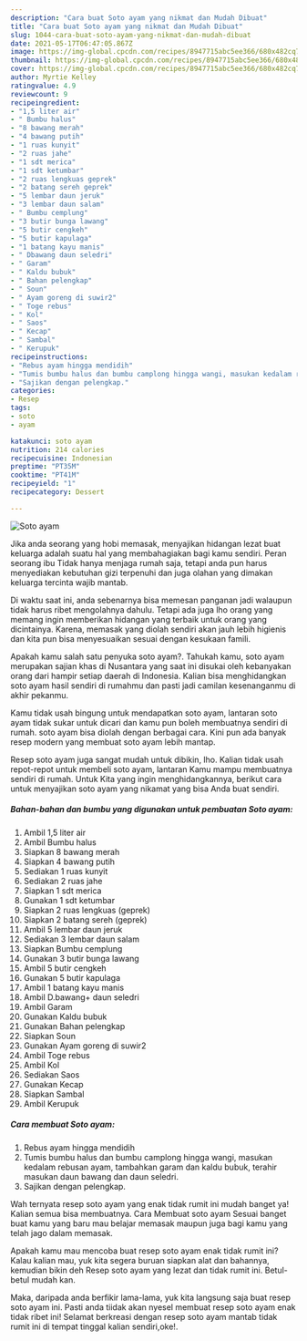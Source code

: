 ```yaml
---
description: "Cara buat Soto ayam yang nikmat dan Mudah Dibuat"
title: "Cara buat Soto ayam yang nikmat dan Mudah Dibuat"
slug: 1044-cara-buat-soto-ayam-yang-nikmat-dan-mudah-dibuat
date: 2021-05-17T06:47:05.867Z
image: https://img-global.cpcdn.com/recipes/8947715abc5ee366/680x482cq70/soto-ayam-foto-resep-utama.jpg
thumbnail: https://img-global.cpcdn.com/recipes/8947715abc5ee366/680x482cq70/soto-ayam-foto-resep-utama.jpg
cover: https://img-global.cpcdn.com/recipes/8947715abc5ee366/680x482cq70/soto-ayam-foto-resep-utama.jpg
author: Myrtie Kelley
ratingvalue: 4.9
reviewcount: 9
recipeingredient:
- "1,5 liter air"
- " Bumbu halus"
- "8 bawang merah"
- "4 bawang putih"
- "1 ruas kunyit"
- "2 ruas jahe"
- "1 sdt merica"
- "1 sdt ketumbar"
- "2 ruas lengkuas geprek"
- "2 batang sereh geprek"
- "5 lembar daun jeruk"
- "3 lembar daun salam"
- " Bumbu cemplung"
- "3 butir bunga lawang"
- "5 butir cengkeh"
- "5 butir kapulaga"
- "1 batang kayu manis"
- " Dbawang daun seledri"
- " Garam"
- " Kaldu bubuk"
- " Bahan pelengkap"
- " Soun"
- " Ayam goreng di suwir2"
- " Toge rebus"
- " Kol"
- " Saos"
- " Kecap"
- " Sambal"
- " Kerupuk"
recipeinstructions:
- "Rebus ayam hingga mendidih"
- "Tumis bumbu halus dan bumbu camplong hingga wangi, masukan kedalam rebusan ayam, tambahkan garam dan kaldu bubuk, terahir masukan daun bawang dan daun seledri."
- "Sajikan dengan pelengkap."
categories:
- Resep
tags:
- soto
- ayam

katakunci: soto ayam 
nutrition: 214 calories
recipecuisine: Indonesian
preptime: "PT35M"
cooktime: "PT41M"
recipeyield: "1"
recipecategory: Dessert

---
```



![Soto ayam](https://img-global.cpcdn.com/recipes/8947715abc5ee366/680x482cq70/soto-ayam-foto-resep-utama.jpg)

Jika anda seorang yang hobi memasak, menyajikan hidangan lezat buat keluarga adalah suatu hal yang membahagiakan bagi kamu sendiri. Peran seorang ibu Tidak hanya menjaga rumah saja, tetapi anda pun harus menyediakan kebutuhan gizi terpenuhi dan juga olahan yang dimakan keluarga tercinta wajib mantab.

Di waktu  saat ini, anda sebenarnya bisa memesan panganan jadi walaupun tidak harus ribet mengolahnya dahulu. Tetapi ada juga lho orang yang memang ingin memberikan hidangan yang terbaik untuk orang yang dicintainya. Karena, memasak yang diolah sendiri akan jauh lebih higienis dan kita pun bisa menyesuaikan sesuai dengan kesukaan famili. 



Apakah kamu salah satu penyuka soto ayam?. Tahukah kamu, soto ayam merupakan sajian khas di Nusantara yang saat ini disukai oleh kebanyakan orang dari hampir setiap daerah di Indonesia. Kalian bisa menghidangkan soto ayam hasil sendiri di rumahmu dan pasti jadi camilan kesenanganmu di akhir pekanmu.

Kamu tidak usah bingung untuk mendapatkan soto ayam, lantaran soto ayam tidak sukar untuk dicari dan kamu pun boleh membuatnya sendiri di rumah. soto ayam bisa diolah dengan berbagai cara. Kini pun ada banyak resep modern yang membuat soto ayam lebih mantap.

Resep soto ayam juga sangat mudah untuk dibikin, lho. Kalian tidak usah repot-repot untuk membeli soto ayam, lantaran Kamu mampu membuatnya sendiri di rumah. Untuk Kita yang ingin menghidangkannya, berikut cara untuk menyajikan soto ayam yang nikamat yang bisa Anda buat sendiri.

<!--inarticleads1-->

##### Bahan-bahan dan bumbu yang digunakan untuk pembuatan Soto ayam:

1. Ambil 1,5 liter air
1. Ambil  Bumbu halus
1. Siapkan 8 bawang merah
1. Siapkan 4 bawang putih
1. Sediakan 1 ruas kunyit
1. Sediakan 2 ruas jahe
1. Siapkan 1 sdt merica
1. Gunakan 1 sdt ketumbar
1. Siapkan 2 ruas lengkuas (geprek)
1. Siapkan 2 batang sereh (geprek)
1. Ambil 5 lembar daun jeruk
1. Sediakan 3 lembar daun salam
1. Siapkan  Bumbu cemplung
1. Gunakan 3 butir bunga lawang
1. Ambil 5 butir cengkeh
1. Gunakan 5 butir kapulaga
1. Ambil 1 batang kayu manis
1. Ambil  D.bawang+ daun seledri
1. Ambil  Garam
1. Gunakan  Kaldu bubuk
1. Gunakan  Bahan pelengkap
1. Siapkan  Soun
1. Gunakan  Ayam goreng di suwir2
1. Ambil  Toge rebus
1. Ambil  Kol
1. Sediakan  Saos
1. Gunakan  Kecap
1. Siapkan  Sambal
1. Ambil  Kerupuk




<!--inarticleads2-->

##### Cara membuat Soto ayam:

1. Rebus ayam hingga mendidih
1. Tumis bumbu halus dan bumbu camplong hingga wangi, masukan kedalam rebusan ayam, tambahkan garam dan kaldu bubuk, terahir masukan daun bawang dan daun seledri.
1. Sajikan dengan pelengkap.




Wah ternyata resep soto ayam yang enak tidak rumit ini mudah banget ya! Kalian semua bisa membuatnya. Cara Membuat soto ayam Sesuai banget buat kamu yang baru mau belajar memasak maupun juga bagi kamu yang telah jago dalam memasak.

Apakah kamu mau mencoba buat resep soto ayam enak tidak rumit ini? Kalau kalian mau, yuk kita segera buruan siapkan alat dan bahannya, kemudian bikin deh Resep soto ayam yang lezat dan tidak rumit ini. Betul-betul mudah kan. 

Maka, daripada anda berfikir lama-lama, yuk kita langsung saja buat resep soto ayam ini. Pasti anda tiidak akan nyesel membuat resep soto ayam enak tidak ribet ini! Selamat berkreasi dengan resep soto ayam mantab tidak rumit ini di tempat tinggal kalian sendiri,oke!.

